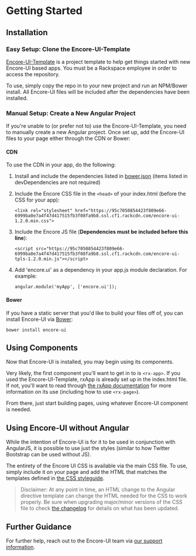 # Getting Started

## Installation

### Easy Setup: Clone the Encore-UI-Template

[Encore-UI-Template](https://github.com/rackerlabs/encore-ui-template) is a project template to help get things started with new Encore-UI based apps. You must be a Rackspace employee in order to access the repository.

To use, simply copy the repo in to your new project and run an NPM/Bower install. All Encore-UI files will be included after the dependencies have been installed.

### Manual Setup: Create a New Angular Project

If you're unable to (or prefer not to) use the Encore-UI-Template, you need to manually create a new Angular project. Once set up, add the Encore-UI files to your page either through the CDN or Bower:

#### CDN

To use the CDN in your app, do the following:

1. Install and include the dependencies listed in [bower.json](./bower.json) (items listed in devDependencies are not required)

2. Include the Encore CSS file in the `<head>` of your index.html (before the CSS for your app):

    ```
    <link rel="stylesheet" href="https://95c7050854423f809e66-6999ba0e7a4f47d417515fb3f08fa9b8.ssl.cf1.rackcdn.com/encore-ui-1.2.0.min.css">
    ```

3. Include the Encore JS file (**Dependencies must be included before this line**):

    ```
    <script src="https://95c7050854423f809e66-6999ba0e7a4f47d417515fb3f08fa9b8.ssl.cf1.rackcdn.com/encore-ui-tpls-1.2.0.min.js"></script>
    ```

4. Add 'encore.ui' as a dependency in your app.js module declaration. For example:

    ```
    angular.module('myApp', ['encore.ui']);
    ```

#### Bower

If you have a static server that you'd like to build your files off of, you can install Encore-UI via [Bower](http://bower.io):

```
bower install encore-ui
```

## Using Components

Now that Encore-UI is installed, you may begin using its components.

Very likely, the first component you'll want to get in to is `<rx-app>`. If you used the Encore-UI-Template, rxApp is already set up in the index.html file. If not, you'll want to read through [the rxApp documentation](http://rackerlabs.github.io/encore-ui/#/component/rxApp) for more information on its use (including how to use `<rx-page>`).

From there, just start building pages, using whatever Encore-UI component is needed.

## Using Encore-UI without Angular

While the intention of Encore-UI is for it to be used in conjunction with AngularJS, it is possible to use just the styles (similar to how Twitter Bootstrap can be used without JS).

The entirety of the Encore UI CSS is available via the main CSS file. To use, simply include it on your page and add the HTML that matches the templates defined in [the CSS styleguide](http://rackerlabs.github.io/encore-ui/styleguide/index.html).

> Disclaimer: At any point in time, an HTML change to the Angular directive template can change the HTML needed for the CSS to work properly. Be sure when upgrading major/minor versions of the CSS file to check [the changelog](../CHANGELOG.md) for details on what has been updated.

## Further Guidance

For further help, reach out to the Encore-UI team via [our support information](https://github.com/rackerlabs/encore-ui#support).